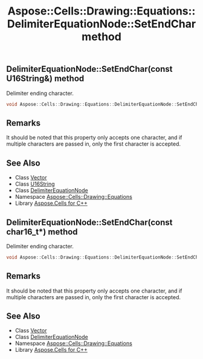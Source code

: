 ﻿---
title: Aspose::Cells::Drawing::Equations::DelimiterEquationNode::SetEndChar method
linktitle: SetEndChar
second_title: Aspose.Cells for C++ API Reference
description: 'Aspose::Cells::Drawing::Equations::DelimiterEquationNode::SetEndChar method. Delimiter ending character in C++.'
type: docs
weight: 900
url: /cpp/aspose.cells.drawing.equations/delimiterequationnode/setendchar/
---
## DelimiterEquationNode::SetEndChar(const U16String\&) method


Delimiter ending character.

```cpp
void Aspose::Cells::Drawing::Equations::DelimiterEquationNode::SetEndChar(const U16String &value)
```

## Remarks


It should be noted that this property only accepts one character, and if multiple characters are passed in, only the first character is accepted. 
## See Also

* Class [Vector](../../../aspose.cells/vector/)
* Class [U16String](../../../aspose.cells/u16string/)
* Class [DelimiterEquationNode](../)
* Namespace [Aspose::Cells::Drawing::Equations](../../)
* Library [Aspose.Cells for C++](../../../)
## DelimiterEquationNode::SetEndChar(const char16_t*) method


Delimiter ending character.

```cpp
void Aspose::Cells::Drawing::Equations::DelimiterEquationNode::SetEndChar(const char16_t *value)
```

## Remarks


It should be noted that this property only accepts one character, and if multiple characters are passed in, only the first character is accepted. 
## See Also

* Class [Vector](../../../aspose.cells/vector/)
* Class [DelimiterEquationNode](../)
* Namespace [Aspose::Cells::Drawing::Equations](../../)
* Library [Aspose.Cells for C++](../../../)
